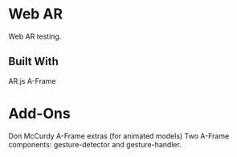 # Web AR

Web AR testing.


## Built With

AR.js
A-Frame

# Add-Ons

Don McCurdy A-Frame extras (for animated models)
Two A-Frame components: gesture-detector and gesture-handler.
